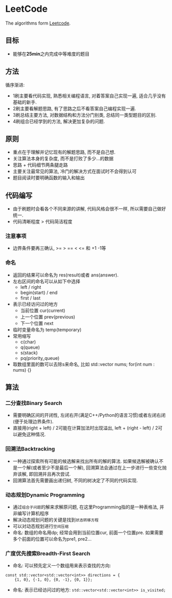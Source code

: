 # LeetCode
The algorithms form [Leetcode](https://leetcode.cn/).
## 目标
- 能够在**25min**之内完成中等难度的题目
## 方法
循序渐进:
- 1刷主要看代码实现, 熟悉相关编程语言, 对着答案自己实现一遍, 适合几乎没有基础的新手.
- 2刷主要看解题思路, 有了思路之后不看答案自己编程实现一遍.
- 3刷总结主要方法, 对数据结构和方法分门别类, 总结同一类型题目的区别.
- 4刷组合已经学到的方法, 解决更加复杂的问题.
## 原则
- 重点在于理解并记忆现有的解题思路, 而不是自己想.
- 关注算法本身的复杂度, 而不是打败了多少...的数据
- 思路 + 代码细节两条腿走路
- 主要关注最常见的算法, 冷门的解决方式在面试时不会得到认可
- 题目阅读时要明确函数的输入和输出
## 代码编写
- 由于刷题时会看各个不同来源的讲解, 代码风格会很不一样, 所以需要自己做好统一.
- 代码清晰程度 > 代码简洁程度
### 注意事项
- 边界条件要再三确认, >= > == < <= 和 +1 -1等
### 命名
- 返回的结果可以命名为 res(result)或者 ans(answer).
- 左右区间的命名可以从如下中选择
  - left / right
  - begin(start) / end
  - first / last
- 表示已经访问过的地方
  - 当前位置 cur(current)
  - 上一个位置 prev(previous)
  - 下一个位置 next
- 临时变量命名为 temp(temporary)
- 常用缩写
  - c(char)
  - q(queue)
  - s(stack)
  - pq(priority_queue)
- 取数组里面的数可以去除s来命名, 比如 std::vector<int> nums; for(int num : nums) {}
## 算法
### 二分查找Binary Search
- 需要明确区间的开闭性, 左闭右开(满足C++/Python的语言习惯)或者左闭右闭(便于处理边界条件).
- 直接用(right + left) / 2可能在计算加法时出现溢出, left + (right - left) / 2可以避免这种情况.
### 回溯法Backtracking
- 一种通过探索所有可能的候选解来找出所有的解的算法. 如果候选解被确认不是一个解(或者至少不是最后一个解), 回溯算法会通过在上一步进行一些变化抛弃该解, 即回溯并且再次尝试.
- 回溯算法首先需要画出递归树, 不同的树决定了不同的代码实现.
### 动态规划Dynamic Programming
- 通过`组合子问题`的解来求解原问题, 在这里Programming指的是一种表格法, 并非编写计算机程序
- 解决动态规划问题的关键是找到`状态转移方程`
- 可以对动态规划进行`空间压缩`
- 命名: 数组的命名用dp; 经常会用到当前位置cur, 前面一个位置pre. 如果需要多个前面的位置可以命名为pre1, pre2...
### 广度优先搜索Breadth-First Search
- 命名: 可以预先定义一个数组用来表示查找的方向:
```
const std::vector<std::vector<int>> directions = {
    {1, 0}, {-1, 0}, {0, -1}, {0, 1}};
```
- 命名: 表示已经访问过的地方: `std::vector<std::vector<int>> is_visited;`